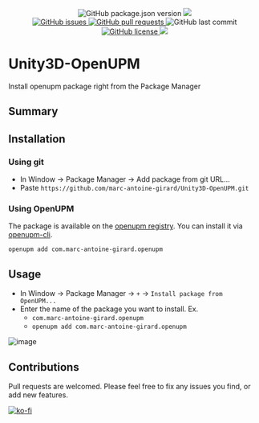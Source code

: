 <p align="center">
    <img alt="GitHub package.json version" src ="https://img.shields.io/github/package-json/v/marc-antoine-girard/Unity3D-OpenUPM" />
    <a href="https://openupm.com/packages/com.marc-antoine-girard.openupm/">
        <img src="https://img.shields.io/npm/v/com.marc-antoine-girard.openupm?label=openupm&registry_uri=https://package.openupm.com" />
    </a>
    <br>
    <a href="https://github.com/marc-antoine-girard/Unity3D-OpenUPM/issues">
        <img alt="GitHub issues" src ="https://img.shields.io/github/issues/marc-antoine-girard/Unity3D-OpenUPM" />
    </a>
    <a href="https://github.com/marc-antoine-girard/Unity3D-OpenUPM/pulls">
        <img alt="GitHub pull requests" src ="https://img.shields.io/github/issues-pr/marc-antoine-girard/Unity3D-OpenUPM" />
    </a>
    <img alt="GitHub last commit" src ="https://img.shields.io/github/last-commit/marc-antoine-girard/Unity3D-OpenUPM" />
    <a href="https://github.com/marc-antoine-girard/Unity3D-OpenUPM/blob/main/LICENSE.md">
        <img alt="GitHub license" src ="https://img.shields.io/github/license/marc-antoine-girard/Unity3D-OpenUPM" />
    </a>
<a href="https://app.codacy.com/gh/marc-antoine-girard/Unity3D-OpenUPM/dashboard?utm_source=gh&utm_medium=referral&utm_content=&utm_campaign=Badge_grade"><img src="https://app.codacy.com/project/badge/Grade/dc8298eb60e445dc98bad637c3df24bd"/></a>    </a>

</p>

# Unity3D-OpenUPM

Install openupm package right from the Package Manager

## Summary


## Installation

### Using git

- In Window -> Package Manager -> Add package from git URL...
- Paste `https://github.com/marc-antoine-girard/Unity3D-OpenUPM.git`

### Using OpenUPM

The package is available on the [openupm registry](https://openupm.com). You can install it via [openupm-cli](https://github.com/openupm/openupm-cli).

```curl
openupm add com.marc-antoine-girard.openupm
```

## Usage

- In Window → Package Manager → `+` → `Install package from OpenUPM...`
- Enter the name of the package you want to install. Ex.
  - `com.marc-antoine-girard.openupm`
  - `openupm add com.marc-antoine-girard.openupm`

![image](https://github.com/user-attachments/assets/56072012-81cf-46ea-82e9-fba0c28bb8b3)

## Contributions

Pull requests are welcomed. Please feel free to fix any issues you find, or add new features.

[![ko-fi](https://ko-fi.com/img/githubbutton_sm.svg)](https://ko-fi.com/R6R6EBROQ)
